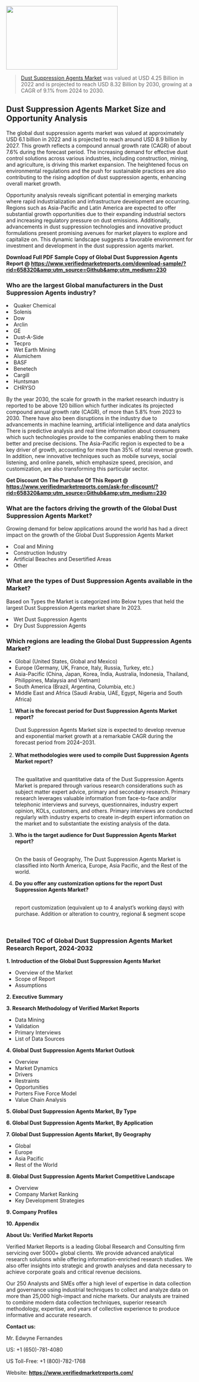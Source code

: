 <img src="https://ffe5etoiles.com/wp-content/uploads/2024/12/MST1-300x171.png" alt="" width="300" height="171" class="alignnone size-medium wp-image-20088" /><blockquote><p><p><a href="https://www.verifiedmarketreports.com/download-sample/?rid=658320&utm_source=Github&utm_medium=230" target="_blank">Dust Suppression Agents Market</a> was valued at USD 4.25 Billion in 2022 and is projected to reach USD 8.32 Billion by 2030, growing at a CAGR of 9.1% from 2024 to 2030.</p></blockquote><p><h2>Dust Suppression Agents Market Size and Opportunity Analysis</h2><p>The global dust suppression agents market was valued at approximately USD 6.1 billion in 2022 and is projected to reach around USD 8.9 billion by 2027. This growth reflects a compound annual growth rate (CAGR) of about 7.6% during the forecast period. The increasing demand for effective dust control solutions across various industries, including construction, mining, and agriculture, is driving this market expansion. The heightened focus on environmental regulations and the push for sustainable practices are also contributing to the rising adoption of dust suppression agents, enhancing overall market growth.</p><p>Opportunity analysis reveals significant potential in emerging markets where rapid industrialization and infrastructure development are occurring. Regions such as Asia-Pacific and Latin America are expected to offer substantial growth opportunities due to their expanding industrial sectors and increasing regulatory pressure on dust emissions. Additionally, advancements in dust suppression technologies and innovative product formulations present promising avenues for market players to explore and capitalize on. This dynamic landscape suggests a favorable environment for investment and development in the dust suppression agents market.</p></p><p class=""><strong>Download Full PDF Sample Copy of Global Dust Suppression Agents Report @ <a href="https://www.verifiedmarketreports.com/download-sample/?rid=658320&amp;utm_source=Github&amp;utm_medium=230" target="_blank">https://www.verifiedmarketreports.com/download-sample/?rid=658320&amp;utm_source=Github&amp;utm_medium=230</a></strong></p><h3 id="" class="">Who are the largest Global manufacturers in the Dust Suppression Agents industry?</h3><p><li>Quaker Chemical</li><li> Solenis</li><li> Dow</li><li> Arclin</li><li> GE</li><li> Dust-A-Side</li><li> Tecpro</li><li> Wet Earth Mining</li><li> Alumichem</li><li> BASF</li><li> Benetech</li><li> Cargill</li><li> Huntsman</li><li> CHRYSO</li></p><div class=""><div class="" dir="" data-message-author-role="" data-message-id="" data-message-model-slug=""><div class=""><div class=""><div class=""><div class="" dir="" data-message-author-role="" data-message-id="" data-message-model-slug=""><div class=""><div class=""><p>By the year 2030, the scale for growth in the market research industry is reported to be above 120 billion which further indicates its projected compound annual growth rate (CAGR), of more than 5.8% from 2023 to 2030. There have also been disruptions in the industry due to advancements in machine learning, artificial intelligence and data analytics There is predictive analysis and real time information about consumers which such technologies provide to the companies enabling them to make better and precise decisions. The Asia-Pacific region is expected to be a key driver of growth, accounting for more than 35% of total revenue growth. In addition, new innovative techniques such as mobile surveys, social listening, and online panels, which emphasize speed, precision, and customization, are also transforming this particular sector.</p><p><strong>Get Discount On The Purchase Of This Report @&nbsp; <a href="https://www.verifiedmarketreports.com/ask-for-discount/?rid=658320&amp;utm_source=Github&amp;utm_medium=230" target="_blank">https://www.verifiedmarketreports.com/ask-for-discount/?rid=658320&amp;utm_source=Github&amp;utm_medium=230</a></strong></p></div></div></div></div></div></div></div></div><h3 id="" class="">What are the factors driving the growth of the Global Dust Suppression Agents Market?</h3><p id="" class="">Growing demand for below applications around the world has had a direct impact on the growth of the Global Dust Suppression Agents Market</p><p id="" class=""><li>Coal and Mining</li><li> Construction Industry</li><li> Artificial Beaches and Desertified Areas</li><li> Other</li></p><h3 id="" class="">What are the types of Dust Suppression Agents available in the Market?</h3><p id="" class="">Based on Types the Market is categorized into Below types that held the largest Dust Suppression Agents market share In 2023.</p><p id="" class=""><li>Wet Dust Suppression Agents</li><li> Dry Dust Suppression Agents</li></p><h3 id="" class="">Which regions are leading the Global Dust Suppression Agents Market?</h3><ul><li>Global (United States, Global and Mexico)</li><li>Europe (Germany, UK, France, Italy, Russia, Turkey, etc.)</li><li>Asia-Pacific (China, Japan, Korea, India, Australia, Indonesia, Thailand, Philippines, Malaysia and Vietnam)</li><li>South America (Brazil, Argentina, Columbia, etc.)</li><li>Middle East and Africa (Saudi Arabia, UAE, Egypt, Nigeria and South Africa)</li></ul><p><ol><li><strong>What is the forecast period for Dust Suppression Agents Market report?<br /></strong><br /><span data-sheets-root="1" data-sheets-value="{&quot;1&quot;:2,&quot;2&quot;:&quot;XXXX size is expected to develop revenue and exponential market growth at a remarkable CAGR during the forecast period from 2024&ndash;2030.&quot;}" data-sheets-userformat="{&quot;2&quot;:12674,&quot;4&quot;:{&quot;1&quot;:2,&quot;2&quot;:16776960},&quot;10&quot;:2,&quot;11&quot;:0,&quot;15&quot;:&quot;Arial&quot;,&quot;16&quot;:12}">Dust Suppression Agents Market size is expected to develop revenue and exponential market growth at a remarkable CAGR during the forecast period from 2024&ndash;2031.</span><br /><br /></li><li><strong>What methodologies were used to compile Dust Suppression Agents Market report?<br /><br /></strong><p>The qualitative and quantitative data of the&nbsp;Dust Suppression Agents Market is prepared through various research considerations such as subject matter expert advice, primary and secondary research. Primary research leverages valuable information from face-to-face and/or telephonic interviews and surveys, questionnaires, industry expert opinion, KOLs, customers, and others. Primary interviews are conducted regularly with industry experts to create in-depth expert information on the market and to substantiate the existing analysis of the data.&nbsp;</p></li><li><strong>Who is the target audience for Dust Suppression Agents Market report?<br /><br /></strong><p>On the basis of Geography, The&nbsp;Dust Suppression Agents Market is classified into North America, Europe, Asia Pacific, and the Rest of the world.</p></li><li><strong>Do you offer any customization options for the report Dust Suppression Agents Market?<br /><br /></strong><p>report customization (equivalent up to 4 analyst&rsquo;s working days) with purchase. Addition or alteration to country, regional &amp; segment scope</p><p>&nbsp;</p></li></ol></p><h3 id="" class="">Detailed TOC of Global Dust Suppression Agents Market Research Report, 2024-2032</h3><p id="" class=""><strong>1. Introduction of the Global Dust Suppression Agents Market</strong></p><ul><li>Overview of the Market</li><li>Scope of Report</li><li>Assumptions</li></ul><p id="" class=""><strong>2. Executive Summary</strong></p><p id="" class=""><strong>3. Research Methodology of&nbsp;Verified Market Reports</strong></p><ul><li>Data Mining</li><li>Validation</li><li>Primary Interviews</li><li>List of Data Sources</li></ul><p id="" class=""><strong>4. Global Dust Suppression Agents Market Outlook</strong></p><ul><li>Overview</li><li>Market Dynamics</li><li>Drivers</li><li>Restraints</li><li>Opportunities</li><li>Porters Five Force Model</li><li>Value Chain Analysis</li></ul><p id="" class=""><strong>5. Global Dust Suppression Agents Market, By&nbsp;Type</strong></p><p id="" class=""><strong>6. Global Dust Suppression Agents Market, By Application</strong></p><p id="" class=""><strong>7. Global Dust Suppression Agents Market, By Geography</strong></p><ul><li>Global</li><li>Europe</li><li>Asia Pacific</li><li>Rest of the World</li></ul><p id="" class=""><strong>8. Global Dust Suppression Agents Market Competitive Landscape</strong></p><ul><li>Overview</li><li>Company Market Ranking</li><li>Key Development Strategies</li></ul><p id="" class=""><strong>9. Company Profiles</strong></p><p id="" class=""><strong>10. Appendix</strong></p><p id="" class=""><strong>About Us: Verified Market Reports</strong></p><p id="" class="">Verified Market Reports is a leading Global Research and Consulting firm servicing over 5000+ global clients. We provide advanced analytical research solutions while offering information-enriched research studies. We also offer insights into strategic and growth analyses and data necessary to achieve corporate goals and critical revenue decisions.</p><p id="" class="">Our 250 Analysts and SMEs offer a high level of expertise in data collection and governance using industrial techniques to collect and analyze data on more than 25,000 high-impact and niche markets. Our analysts are trained to combine modern data collection techniques, superior research methodology, expertise, and years of collective experience to produce informative and accurate research.</p><p id="" class=""><strong>Contact us:</strong></p><p id="" class="">Mr. Edwyne Fernandes</p><p id="" class="">US: +1 (650)-781-4080</p><p id="" class="">US Toll-Free: +1 (800)-782-1768</p><p id="" class="">Website: <a target="" data-test-app-aware-link=""><strong>https://www.verifiedmarketreports.com/</strong></a></p>
